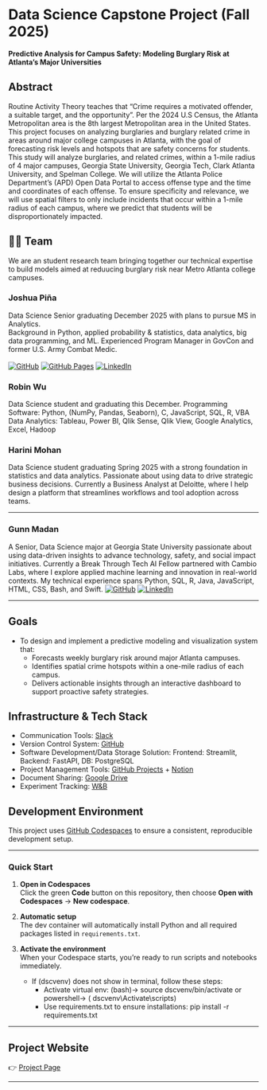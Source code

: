# Data Science Capstone Project (Fall 2025)

**Predictive Analysis for Campus Safety: Modeling Burglary Risk at Atlanta’s Major Universities**

## Abstract 

Routine Activity Theory teaches that “Crime requires a motivated offender, a suitable target, and the opportunity”. Per the 2024 U.S Census, the Atlanta Metropolitan area is the 8th largest Metropolitan area in the United States. This project focuses on analyzing burglaries and burglary related crime in areas around major college campuses in Atlanta, with the goal of forecasting risk levels and hotspots that are safety concerns for students. This study will analyze burglaries, and related crimes, within a 1-mile radius of 4 major campuses, Georgia State University, Georgia Tech, Clark Atlanta University, and Spelman College.  We will utilize the Atlanta Police Department’s (APD) Open Data Portal to access offense type and the time and coordinates of each offense. To ensure specificity and relevance, we will use spatial filters to only include
incidents that occur within a 1-mile radius of each campus, where we predict that students will be disproportionately impacted.


## 🧑‍🚀 Team

We are an student research team bringing together our technical expertise to build models aimed at reduucing burglary risk near Metro Atlanta college campuses.

### Joshua Piña

Data Science Senior graduating December 2025 with plans to pursue MS in Analytics.  
Background in Python, applied probability & statistics, data analytics, big data programming, and ML.
Experienced Program Manager in GovCon and former U.S. Army Combat Medic.<br><br>
[![GitHub](https://img.shields.io/badge/GitHub-181717?logo=github&logoColor=white)](https://www.github.com/joshuadpina)
[![GitHub Pages](https://img.shields.io/badge/Josh's-Portfolio-blue)](https://joshuapina.github.io/)
[![LinkedIn](https://img.shields.io/badge/LinkedIn-0077B5?logo=linkedin&logoColor=white)](https://www.linkedin.com/in/joshuadpina/)





### Robin Wu

Data Science student and graduating this December.
Programming Software: Python, (NumPy, Pandas, Seaborn), C, JavaScript, SQL, R, VBA
Data Analytics: Tableau, Power BI, Qlik Sense, Qlik View, Google Analytics, Excel, Hadoop


### Harini Mohan

Data Science student graduating Spring 2025 with a strong foundation in statistics and data analytics. 
Passionate about using data to drive strategic business decisions.
Currently a Business Analyst at Deloitte, where I help design a platform that streamlines workflows and tool adoption across teams. 

---

### Gunn Madan

A Senior, Data Science major at Georgia State University passionate about using data-driven insights to advance technology, safety, and social impact initiatives. Currently a Break Through Tech AI Fellow partnered with Cambio Labs, where I explore applied machine learning and innovation in real-world contexts. My technical experience spans Python, SQL, R, Java, JavaScript, HTML, CSS, Bash, and Swift.
[![GitHub](https://img.shields.io/badge/GitHub-black?logo=github&logoColor=white)](https://github.com/gunnmadan)
[![LinkedIn](https://img.shields.io/badge/LinkedIn-blue?logo=linkedin&logoColor=white)](https://www.linkedin.com/in/gunnmadan)


---

## Goals

- To design and implement a predictive modeling and visualization system that:
   - Forecasts weekly burglary risk around major Atlanta campuses.
   - Identifies spatial crime hotspots within a one-mile radius of each campus.
   - Delivers actionable insights through an interactive dashboard to support proactive safety strategies.


## Infrastructure & Tech Stack
- Communication Tools: [Slack](https://join.slack.com/t/gsudatascienc-2cp1426/shared_invite/zt-3e29bsar7-I0lsBoRp1i8J1o6TkleC3w)
- Version Control System: [GitHub](https://github.com/gsu-ds/campus-burglary-risk-prediction)
- Software Development/Data Storage Solution: Frontend: Streamlit, Backend: FastAPI, DB: PostgreSQL
- Project Management Tools: [GitHub Projects](https://github.com/orgs/gsu-ds/projects/1) + [Notion](https://www.notion.so/Quick-Links-and-Overview-Capstone-2025-Burglary-Risk-Prediction-27f054e466be80b18b73ec862545c5ed?source=copy_link)
- Document Sharing: [Google Drive](https://drive.google.com/drive/folders/1dYm1BG9t2Ah-jAVDn6VQCJ11P3_9P-fS?usp=drive_link)
- Experiment Tracking: [W&B](https://wandb.ai/joshuadariuspina)

##  Development Environment

This project uses [GitHub Codespaces](https://github.com/features/codespaces) to ensure a consistent, reproducible development setup.

--- 

### Quick Start

1. **Open in Codespaces**  
   Click the green **Code** button on this repository, then choose **Open with Codespaces** → **New codespace**.

2. **Automatic setup**  
   The dev container will automatically install Python and all required packages listed in `requirements.txt`.

3. **Activate the environment**  
   When your Codespace starts, you’re ready to run scripts and notebooks immediately.
   - If (dscvenv) does not show in terminal, follow these steps:
      - Activate virtual env: (bash)-> source dscvenv/bin/activate or powershell-> ( dscvenv\Activate\scripts)
      - Use requirements.txt to ensure installations: pip install -r requirements.txt

---

## Project Website

👉 [Project Page](https://gsu-ds.github.io/)

---
